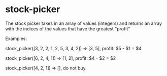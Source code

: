 # stock-picker
The stock picker takes in an array of values (integers) and returns an array
with the indices of the values that have the greatest "profit"

Examples:

stock_picker([3, 2, 2, 1, 2, 5, 3, 4, 2])
=> [3, 5], profit: $5 - $1 = $4

stock_picker([6, 2, 4, 1])
=> [1, 2], profit: $4 - $2 = $2

stock_picker([4, 2, 1])
=> [], do not buy.